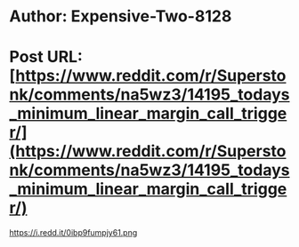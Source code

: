 # Author: Expensive-Two-8128
# Post URL: [https://www.reddit.com/r/Superstonk/comments/na5wz3/14195_todays_minimum_linear_margin_call_trigger/](https://www.reddit.com/r/Superstonk/comments/na5wz3/14195_todays_minimum_linear_margin_call_trigger/)


https://i.redd.it/0ibp9fumpjy61.png